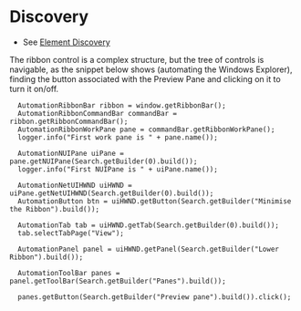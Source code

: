 # Discovery 
* See [Element Discovery](element-discovery.md)

The ribbon control is a complex structure, but the tree of controls is navigable, as the snippet below shows (automating the Windows Explorer), finding the button associated with the Preview Pane and clicking on it to turn it on/off.

```
  AutomationRibbonBar ribbon = window.getRibbonBar();
  AutomationRibbonCommandBar commandBar = ribbon.getRibbonCommandBar();
  AutomationRibbonWorkPane pane = commandBar.getRibbonWorkPane();
  logger.info("First work pane is " + pane.name());

  AutomationNUIPane uiPane = pane.getNUIPane(Search.getBuilder(0).build());
  logger.info("First NUIPane is " + uiPane.name());

  AutomationNetUIHWND uiHWND = uiPane.getNetUIHWND(Search.getBuilder(0).build());
  AutomationButton btn = uiHWND.getButton(Search.getBuilder("Minimise the Ribbon").build());

  AutomationTab tab = uiHWND.getTab(Search.getBuilder(0).build());
  tab.selectTabPage("View");

  AutomationPanel panel = uiHWND.getPanel(Search.getBuilder("Lower Ribbon").build());

  AutomationToolBar panes = panel.getToolBar(Search.getBuilder("Panes").build());

  panes.getButton(Search.getBuilder("Preview pane").build()).click();
```